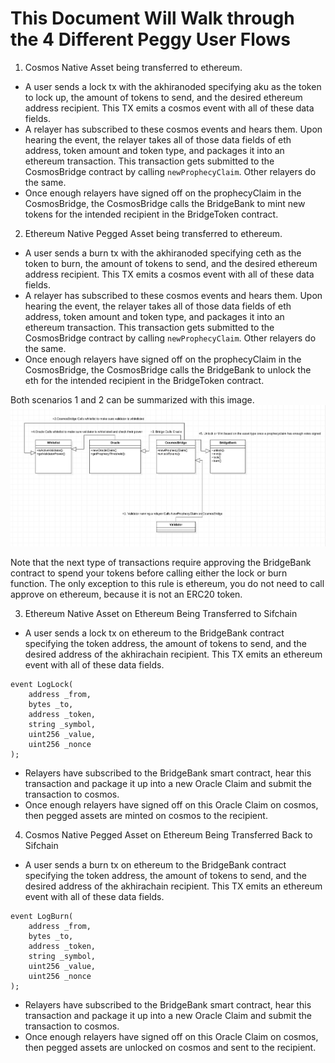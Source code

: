 # This Document Will Walk through the 4 Different Peggy User Flows

1. Cosmos Native Asset being transferred to ethereum.
- A user sends a lock tx with the akhiranoded specifying aku as the token to lock up, the amount of tokens to send, and the desired ethereum address recipient. This TX emits a cosmos event with all of these data fields.
- A relayer has subscribed to these cosmos events and hears them. Upon hearing the event, the relayer takes all of those data fields of eth address, token amount and token type, and packages it into an ethereum transaction. This transaction gets submitted to the CosmosBridge contract by calling ```newProphecyClaim```. Other relayers do the same.
- Once enough relayers have signed off on the prophecyClaim in the CosmosBridge, the CosmosBridge calls the BridgeBank to mint new tokens for the intended recipient in the BridgeToken contract.


2. Ethereum Native Pegged Asset being transferred to ethereum.
- A user sends a burn tx with the akhiranoded specifying ceth as the token to burn, the amount of tokens to send, and the desired ethereum address recipient. This TX emits a cosmos event with all of these data fields.
- A relayer has subscribed to these cosmos events and hears them. Upon hearing the event, the relayer takes all of those data fields of eth address, token amount and token type, and packages it into an ethereum transaction. This transaction gets submitted to the CosmosBridge contract by calling ```newProphecyClaim```. Other relayers do the same.
- Once enough relayers have signed off on the prophecyClaim in the CosmosBridge, the CosmosBridge calls the BridgeBank to unlock the eth for the intended recipient in the BridgeToken contract.

Both scenarios 1 and 2 can be summarized with this image.
![image info](images/peggy-flow.png)



Note that the next type of transactions require approving the BridgeBank contract to spend your tokens before calling either the lock or burn function. The only exception to this rule is ethereum, you do not need to call approve on ethereum, because it is not an ERC20 token.


3. Ethereum Native Asset on Ethereum Being Transferred to Sifchain
- A user sends a lock tx on ethereum to the BridgeBank contract specifying the token address, the amount of tokens to send, and the desired address of the akhirachain recipient. This TX emits an ethereum event with all of these data fields.

```
event LogLock(
    address _from,
    bytes _to,
    address _token,
    string _symbol,
    uint256 _value,
    uint256 _nonce
);
```
- Relayers have subscribed to the BridgeBank smart contract, hear this transaction and package it up into a new Oracle Claim and submit the transaction to cosmos.
- Once enough relayers have signed off on this Oracle Claim on cosmos, then pegged assets are minted on cosmos to the recipient.


4. Cosmos Native Pegged Asset on Ethereum Being Transferred Back to Sifchain
- A user sends a burn tx on ethereum to the BridgeBank contract specifying the token address, the amount of tokens to send, and the desired address of the akhirachain recipient. This TX emits an ethereum event with all of these data fields.
```
event LogBurn(
    address _from,
    bytes _to,
    address _token,
    string _symbol,
    uint256 _value,
    uint256 _nonce
);
```
- Relayers have subscribed to the BridgeBank smart contract, hear this transaction and package it up into a new Oracle Claim and submit the transaction to cosmos.
- Once enough relayers have signed off on this Oracle Claim on cosmos, then pegged assets are unlocked on cosmos and sent to the recipient.

